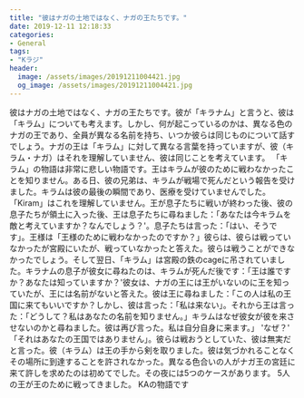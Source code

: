 ```yaml
---
title: "彼はナガの土地ではなく、ナガの王たちです。"
date: 2019-12-11 12:18:33
categories:
- General
tags:
- "Kラジ"
header:
  image: /assets/images/20191211004421.jpg
  og_image: /assets/images/20191211004421.jpg
---
```


彼はナガの土地ではなく、ナガの王たちです。彼が「キラナム」と言うと、彼は「キラム」についても考えます。しかし、何が起こっているのかは、異なる色のナガの王であり、全員が異なる名前を持ち、いつか彼らは同じものについて話すでしょう。ナガの王は「キラム」に対して異なる言葉を持っていますが、彼（キラム・ナガ）はそれを理解していません、彼は同じことを考えています。 「キラム」の物語は非常に悲しい物語です。王はキラムが彼のために戦わなかったことを知りません。ある日、彼の兄弟は、キラムが戦場で死んだという報告を受けました。キラムは彼の最後の瞬間であり、医療を受けていませんでした。 「Kiram」はこれを理解していません。王が息子たちに戦いが終わった後、彼の息子たちが領土に入った後、王は息子たちに尋ねました：「あなたは今キラムを敵と考えていますか？なんでしょう？&#39;。息子たちは言った：「はい、そうです」。王様は「王様のために戦わなかったのですか？」彼らは、彼らは戦っていなかったが宮殿にいたが、戦っていなかったと答えた。彼らは戦うことができなかったでしょう。そして翌日、「キラム」は宮殿の鉄のcageに吊されていました。キラナムの息子が彼女に尋ねたのは、キラムが死んだ後です：「王は誰ですか？あなたは知っていますか？&#39;彼女は、ナガの王には王がいないのに王を知っていたが、王には名前がないと答えた。彼は王に尋ねました：「この人は私の王国に来てもいいですか？しかし、彼は言った：「私は来ない」。それから王は言った：「どうして？私はあなたの名前を知りません。」キラムはなぜ彼女が彼を来させないのかと尋ねました。彼は再び言った。私は自分自身に来ます。」 &#39;なぜ？&#39; 「それはあなたの王国ではありません」。彼らは戦おうとしていた、彼は無実だと言った。彼（キラム）は王の手から剣を取りました。彼は気づかれることなくその場所に到達することを許されなかった。異なる色合いの人がナガ王の宮廷に来て許しを求めたのは初めてでした。その夜には5つのケースがあります。 5人の王が王のために戦ってきました。 KAの物語です
